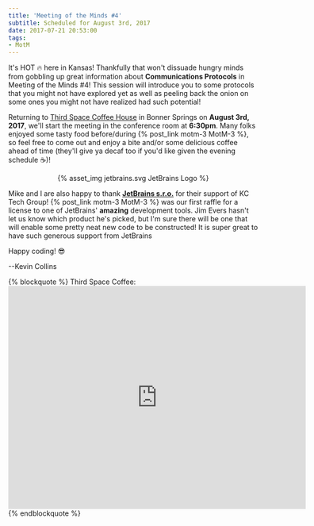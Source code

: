 ```yaml
---
title: 'Meeting of the Minds #4'
subtitle: Scheduled for August 3rd, 2017
date: 2017-07-21 20:53:00
tags: 
- MotM
---
```

It's HOT 🔥 here in Kansas!  Thankfully that won't dissuade hungry minds from gobbling up great information about **Communications Protocols** in Meeting of the Minds #4!  This session will introduce you to some protocols that you might not have explored yet as well as peeling back the onion on some ones you might not have realized had such potential!  

<!-- more -->

Returning to [Third Space Coffee House](http://www.thirdspacecoffeehouse.com) in Bonner Springs on **August 3rd, 2017**, we'll start the meeting in the conference room at **6:30pm**.  Many folks enjoyed some tasty food before/during {% post_link motm-3 MotM-3 %}, so feel free to come out and enjoy a bite and/or some delicious coffee ahead of time (they'll give ya decaf too if you'd like given the evening schedule ☕️)!

<center>
{% asset_img jetbrains.svg JetBrains Logo %}
</center>

Mike and I are also happy to thank **[JetBrains s.r.o.](https://www.jetbrains.com)** for their support of KC Tech Group!  {% post_link motm-3 MotM-3 %} was our first raffle for a license to one of JetBrains' __amazing__ development tools.  Jim Evers hasn't let us know which product he's picked, but I'm sure there will be one that will enable some pretty neat new code to be constructed!  It is super great to have such generous support from JetBrains

Happy coding! 😎

--Kevin Collins

{% blockquote %}
Third Space Coffee:<br><iframe src="https://www.google.com/maps/embed?pb=!1m18!1m12!1m3!1d3098.1937755187746!2d-94.88623368430397!3d39.056497979546336!2m3!1f0!2f0!3f0!3m2!1i1024!2i768!4f13.1!3m3!1m2!1s0x87c08ffcb912dbd1%3A0x805559ebce736d95!2s226+Oak+St%2C+Bonner+Springs%2C+KS+66012!5e0!3m2!1sen!2sus!4v1495064330926" width="600" height="450" frameborder="0" style="border:0" allowfullscreen></iframe>
{% endblockquote %}